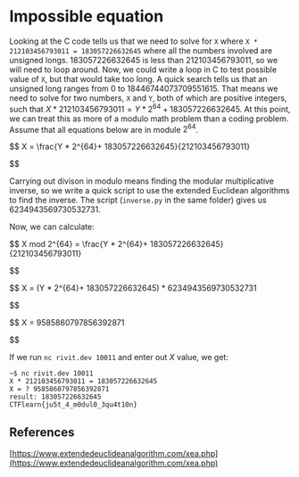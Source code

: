 # Impossible equation

Looking at the C code tells us that we need to solve for `X` where `X * 212103456793011 = 183057226632645` where all the numbers involved are unsigned longs. 183057226632645 is less than 212103456793011, so we will need to loop around. Now, we could write a loop in C to test possible value of `X`, but that would take too long. A quick search tells us that an unsigned long ranges from 0 to 18446744073709551615. That means we need to solve for two numbers, `X` and `Y`, both of which are positive integers, such that $X * 212103456793011 = Y * 2^{64}+ 183057226632645$.
At this point, we can treat this as more of a modulo math problem than a coding problem. Assume that all equations below are in module $2^{64}$.

$$
X = \frac{Y * 2^{64}+ 183057226632645}{212103456793011}

$$

Carrying out divison in modulo means finding the modular multiplicative inverse, so we write a quick script to use the extended Euclidean algorithms to find the inverse. The script (`inverse.py` in the same folder) gives us $6234943569730532731$.

Now, we can calculate:

$$
X mod 2^{64} = \frac{Y * 2^{64}+ 183057226632645}{212103456793011}

$$

$$
X = (Y * 2^{64}+ 183057226632645) * 6234943569730532731

$$

$$
X = 9585860797856392871

$$

If we run `nc rivit.dev 10011` and enter out $X$ value, we get:

```
~$ nc rivit.dev 10011
X * 212103456793011 = 183057226632645
X = ? 9585860797856392871
result: 183057226632645
CTFlearn{ju5t_4_m0dul0_3qu4t10n}

```

## References

[https://www.extendedeuclideanalgorithm.com/xea.php](https://www.extendedeuclideanalgorithm.com/xea.php)
